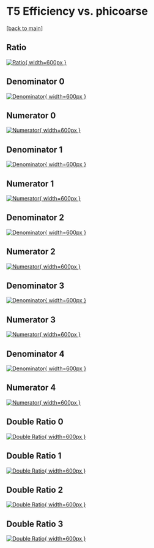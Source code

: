 # T5 Efficiency vs. phicoarse

[[back to main](./)]



## Ratio

[![Ratio](../mtv/var/T5_vtr_13_1_eff_phicoarse.png){ width=600px }](../mtv/var/T5_vtr_13_1_eff_phicoarse.pdf)

## Denominator 0

[![Denominator](../mtv/den/T5_vtr_13_1_eff_phicoarse_den0.png){ width=600px }](../mtv/den/T5_vtr_13_1_eff_phicoarse_den0.pdf)

## Numerator 0

[![Numerator](../mtv/num/T5_vtr_13_1_eff_phicoarse_num0.png){ width=600px }](../mtv/num/T5_vtr_13_1_eff_phicoarse_num0.pdf)

## Denominator 1

[![Denominator](../mtv/den/T5_vtr_13_1_eff_phicoarse_den1.png){ width=600px }](../mtv/den/T5_vtr_13_1_eff_phicoarse_den1.pdf)

## Numerator 1

[![Numerator](../mtv/num/T5_vtr_13_1_eff_phicoarse_num1.png){ width=600px }](../mtv/num/T5_vtr_13_1_eff_phicoarse_num1.pdf)

## Denominator 2

[![Denominator](../mtv/den/T5_vtr_13_1_eff_phicoarse_den2.png){ width=600px }](../mtv/den/T5_vtr_13_1_eff_phicoarse_den2.pdf)

## Numerator 2

[![Numerator](../mtv/num/T5_vtr_13_1_eff_phicoarse_num2.png){ width=600px }](../mtv/num/T5_vtr_13_1_eff_phicoarse_num2.pdf)

## Denominator 3

[![Denominator](../mtv/den/T5_vtr_13_1_eff_phicoarse_den3.png){ width=600px }](../mtv/den/T5_vtr_13_1_eff_phicoarse_den3.pdf)

## Numerator 3

[![Numerator](../mtv/num/T5_vtr_13_1_eff_phicoarse_num3.png){ width=600px }](../mtv/num/T5_vtr_13_1_eff_phicoarse_num3.pdf)

## Denominator 4

[![Denominator](../mtv/den/T5_vtr_13_1_eff_phicoarse_den4.png){ width=600px }](../mtv/den/T5_vtr_13_1_eff_phicoarse_den4.pdf)

## Numerator 4

[![Numerator](../mtv/num/T5_vtr_13_1_eff_phicoarse_num4.png){ width=600px }](../mtv/num/T5_vtr_13_1_eff_phicoarse_num4.pdf)

## Double Ratio 0

[![Double Ratio](../mtv/ratio/T5_vtr_13_1_eff_phicoarse_ratio0.png){ width=600px }](../mtv/ratio/T5_vtr_13_1_eff_phicoarse_ratio0.pdf)

## Double Ratio 1

[![Double Ratio](../mtv/ratio/T5_vtr_13_1_eff_phicoarse_ratio1.png){ width=600px }](../mtv/ratio/T5_vtr_13_1_eff_phicoarse_ratio1.pdf)

## Double Ratio 2

[![Double Ratio](../mtv/ratio/T5_vtr_13_1_eff_phicoarse_ratio2.png){ width=600px }](../mtv/ratio/T5_vtr_13_1_eff_phicoarse_ratio2.pdf)

## Double Ratio 3

[![Double Ratio](../mtv/ratio/T5_vtr_13_1_eff_phicoarse_ratio3.png){ width=600px }](../mtv/ratio/T5_vtr_13_1_eff_phicoarse_ratio3.pdf)

